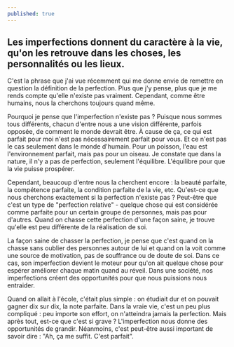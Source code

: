 ```yaml
---
published: true
---
```

## Les imperfections donnent du caractère à la vie, qu'on les retrouve dans les choses, les personnalités ou les lieux.

C'est la phrase que j'ai vue récemment qui me donne envie de remettre en question la définition de la perfection. Plus que j'y pense, plus que je me rends compte qu'elle n'existe pas vraiment. Cependant, comme être humains, nous la cherchons toujours quand même.

Pourquoi je pense que l'imperfection n'existe pas ? Puisque nous sommes tous différents, chacun d'entre nous a une vision différente, parfois opposée, de comment le monde devrait être. À cause de ça, ce qui est parfait pour moi n'est pas nécessairement parfait pour vous. Et ce n'est pas le cas seulement dans le monde d'humain. Pour un poisson, l'eau est l'environnement parfait, mais pas pour un oiseau. Je constate que dans la nature, il n'y a pas de perfection, seulement l'équilibre. L'équilibre pour que la vie puisse prospérer.

Cependant, beaucoup d'entre nous la cherchent encore : la beauté parfaite, la compétence parfaite, la condition parfaite de la vie, etc. Qu'est-ce que nous cherchons exactement si la perfection n'existe pas ? Peut-être que c'est un type de "perfection relative" - quelque chose qui est considérée comme parfaite pour un certain groupe de personnes, mais pas pour d'autres. Quand on chasse cette perfection d'une façon saine, je trouve qu'elle est peu différente de la réalisation de soi.

La façon saine de chasser la perfection, je pense que c'est quand on la chasse sans oublier des personnes autour de lui et quand on la voit comme une source de motivation, pas de souffrance ou de doute de soi. Dans ce cas, son imperfection devient le moteur pour qu'on ait quelque chose pour espérer améliorer chaque matin quand au réveil. Dans une société, nos imperfections créent des opportunités pour que nous puissions nous entraider.

Quand on allait à l'école, c'était plus simple : on étudiait dur et on pouvait gagner dix sur dix, la note parfaite. Dans la vraie vie, c'est un peu plus compliqué : peu importe son effort, on n'atteindra jamais la perfection. Mais après tout, est-ce que c'est si grave ? L'imperfection nous donne des opportunités de grandir. Néanmoins, c'est peut-être aussi important de savoir dire : "Ah, ça me suffit. C'est parfait".
